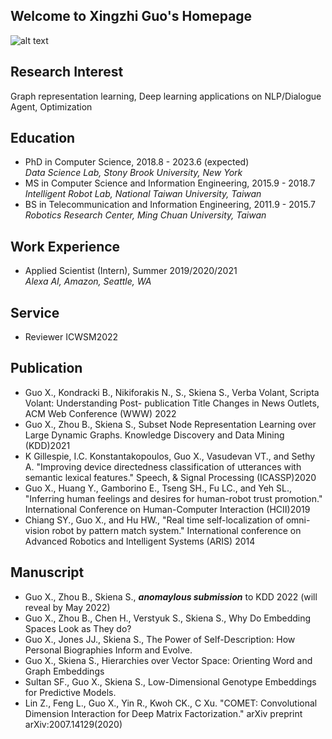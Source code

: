 ## Welcome to Xingzhi Guo's Homepage
![alt text](Isolated.png "Title")
## Research Interest
Graph representation learning, Deep learning applications on NLP/Dialogue Agent, Optimization

## Education
- PhD in Computer Science, 2018.8 - 2023.6 (expected)  
    _Data Science Lab, Stony Brook University, New York_
- MS in Computer Science and Information Engineering,  2015.9 - 2018.7  
    _Intelligent Robot Lab, National Taiwan University, Taiwan_
- BS in Telecommunication and Information Engineering,  2011.9 - 2015.7  
    _Robotics Research Center, Ming Chuan University, Taiwan_

## Work Experience
- Applied Scientist (Intern), Summer 2019/2020/2021  
    _Alexa AI, Amazon, Seattle, WA_

## Service
- Reviewer ICWSM2022

## Publication
- Guo X., Kondracki B., Nikiforakis N., S., Skiena S., Verba Volant, Scripta Volant: Understanding Post- publication Title Changes in News Outlets, ACM Web Conference (WWW) 2022
- Guo X., Zhou B., Skiena S., Subset Node Representation Learning over Large Dynamic Graphs. Knowledge Discovery and Data Mining (KDD)2021
-  K Gillespie, I.C. Konstantakopoulos, Guo X., Vasudevan VT., and Sethy A. "Improving device directedness classification of utterances with semantic lexical features." Speech, & Signal Processing (ICASSP)2020
-  Guo X., Huang Y., Gamborino E., Tseng SH., Fu LC., and Yeh SL., "Inferring human feelings and desires for
human-robot trust promotion." International Conference on Human-Computer Interaction (HCII)2019
- Chiang SY., Guo X., and Hu HW., "Real time self-localization of omni-vision robot by pattern match system." International conference on Advanced Robotics and Intelligent Systems (ARIS) 2014

## Manuscript
- Guo X., Zhou B., Skiena S., _**anomaylous submission**_ to KDD 2022 (will reveal by May 2022)
- Guo X., Zhou B., Chen H., Verstyuk S., Skiena S., Why Do Embedding Spaces Look as They do? 
- Guo X., Jones JJ., Skiena S., The Power of Self-Description: How Personal Biographies Inform and Evolve. 
- Guo X., Skiena S., Hierarchies over Vector Space: Orienting Word and Graph Embeddings
- Sultan SF., Guo X., Skiena S., Low-Dimensional Genotype Embeddings for Predictive Models.
- Lin Z., Feng L., Guo X., Yin R., Kwoh CK., C Xu. "COMET: Convolutional Dimension Interaction for Deep
  Matrix Factorization." arXiv preprint arXiv:2007.14129(2020)
